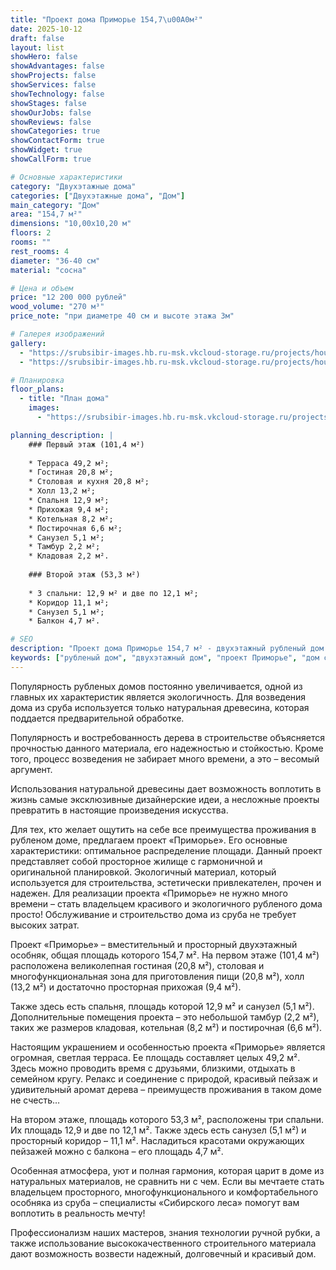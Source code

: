 ```yaml
---
title: "Проект дома Приморье 154,7\u00A0м²"
date: 2025-10-12
draft: false
layout: list
showHero: false
showAdvantages: false
showProjects: false
showServices: false
showTechnology: false
showStages: false
showOurJobs: false
showReviews: false
showCategories: true
showContactForm: true
showWidget: true
showCallForm: true

# Основные характеристики
category: "Двухэтажные дома"
categories: ["Двухэтажные дома", "Дом"]
main_category: "Дом"
area: "154,7 м²"
dimensions: "10,00x10,20 м"
floors: 2
rooms: ""
rest_rooms: 4
diameter: "36-40 см"
material: "сосна"

# Цена и объем
price: "12 200 000 рублей"
wood_volume: "270 м³"
price_note: "при диаметре 40 см и высоте этажа 3м"

# Галерея изображений
gallery:
  - "https://srubsibir-images.hb.ru-msk.vkcloud-storage.ru/projects/houses/prim-154/prim-154-1.jpg"
  - "https://srubsibir-images.hb.ru-msk.vkcloud-storage.ru/projects/houses/prim-154/prim-154-2.jpg"

# Планировка
floor_plans:
  - title: "План дома"
    images:
      - "https://srubsibir-images.hb.ru-msk.vkcloud-storage.ru/projects/houses/prim-154/prim-154-2.jpg"

planning_description: |
    ### Первый этаж (101,4 м²)
    
    * Терраса 49,2 м²;
    * Гостиная 20,8 м²;
    * Столовая и кухня 20,8 м²;
    * Холл 13,2 м²;
    * Спальня 12,9 м²;
    * Прихожая 9,4 м²;
    * Котельная 8,2 м²;
    * Постирочная 6,6 м²;
    * Санузел 5,1 м²;
    * Тамбур 2,2 м²;
    * Кладовая 2,2 м².
    
    ### Второй этаж (53,3 м²)
    
    * 3 спальни: 12,9 м² и две по 12,1 м²;
    * Коридор 11,1 м²;
    * Санузел 5,1 м²;
    * Балкон 4,7 м².

# SEO
description: "Проект дома Приморье 154,7 м² - двухэтажный рубленый дом с 4 комнатами, огромной террасой 49,2 м² и балконом. Цена 12 200 000 рублей."
keywords: ["рубленый дом", "двухэтажный дом", "проект Приморье", "дом с террасой", "дом из бревна"]
---
```


Популярность рубленых домов постоянно увеличивается, одной из главных их характеристик является экологичность. Для возведения дома из сруба используется только натуральная древесина, которая поддается предварительной обработке.

Популярность и востребованность дерева в строительстве объясняется прочностью данного материала, его надежностью и стойкостью. Кроме того, процесс возведения не забирает много времени, а это – весомый аргумент.

Использования натуральной древесины дает возможность воплотить в жизнь самые эксклюзивные дизайнерские идеи, а несложные проекты превратить в настоящие произведения искусства.

Для тех, кто желает ощутить на себе все преимущества проживания в рубленом доме, предлагаем проект «Приморье». Его основные характеристики: оптимальное распределение площади. Данный проект представляет собой просторное жилище с гармоничной и оригинальной планировкой. Экологичный материал, который используется для строительства, эстетически привлекателен, прочен и надежен. Для реализации проекта «Приморье» не нужно много времени – стать владельцем красивого и экологичного рубленого дома просто! Обслуживание и строительство дома из сруба не требует высоких затрат.

Проект «Приморье» – вместительный и просторный двухэтажный особняк, общая площадь которого 154,7 м². На первом этаже (101,4 м²) расположена великолепная гостиная (20,8 м²), столовая и многофункциональная зона для приготовления пищи (20,8 м²), холл (13,2 м²) и достаточно просторная прихожая (9,4 м²).

Также здесь есть спальня, площадь которой 12,9 м² и санузел (5,1 м²). Дополнительные помещения проекта – это небольшой тамбур (2,2 м²), таких же размеров кладовая, котельная (8,2 м²) и постирочная (6,6 м²).

Настоящим украшением и особенностью проекта «Приморье» является огромная, светлая терраса. Ее площадь составляет целых 49,2 м². Здесь можно проводить время с друзьями, близкими, отдыхать в семейном кругу. Релакс и соединение с природой, красивый пейзаж и удивительный аромат дерева – преимуществ проживания в таком доме не счесть…

На втором этаже, площадь которого 53,3 м², расположены три спальни. Их площадь 12,9 и две по 12,1 м². Также здесь есть санузел (5,1 м²) и просторный коридор – 11,1 м². Насладиться красотами окружающих пейзажей можно с балкона – его площадь 4,7 м².

Особенная атмосфера, уют и полная гармония, которая царит в доме из натуральных материалов, не сравнить ни с чем. Если вы мечтаете стать владельцем просторного, многофункционального и комфортабельного особняка из сруба – специалисты «Сибирского леса» помогут вам воплотить в реальность мечту!

Профессионализм наших мастеров, знания технологии ручной рубки, а также использование высококачественного строительного материала дают возможность возвести надежный, долговечный и красивый дом.